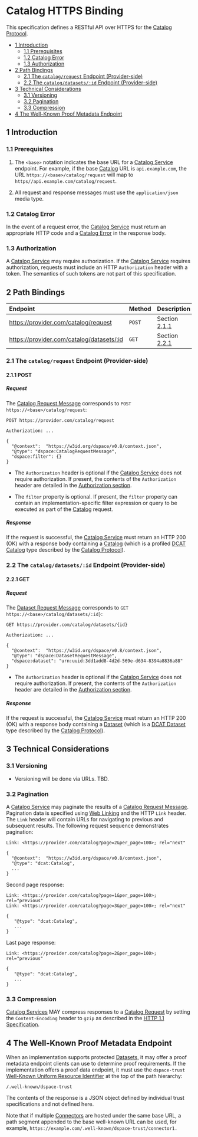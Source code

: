 # Catalog HTTPS Binding

This specification defines a RESTful API over HTTPS for the [Catalog Protocol](./catalog.protocol.md).

* [1 Introduction](#1-introduction)
  * [1.1 Prerequisites](#11-prerequisites)
  * [1.2 Catalog Error](#12-catalog-error)
  * [1.3 Authorization](#13-authorization)
* [2 Path Bindings](#2-path-bindings)
  * [2.1 The `catalog/request` Endpoint (Provider-side)](#21-the-catalogrequest-endpoint--provider-side-)
  * [2.2 The `catalog/datasets/:id` Endpoint (Provider-side)](#22-the-catalogdatasetsid-endpoint--provider-side-)
* [3 Technical Considerations](#3-technical-considerations)
  * [3.1 Versioning](#31-versioning)
  * [3.2 Pagination](#32-pagination)
  * [3.3 Compression](#33-compression)
* [4 The Well-Known Proof Metadata Endpoint](#4-the-well-known-proof-metadata-endpoint)

## 1 Introduction

### 1.1 Prerequisites

1. The `<base>` notation indicates the base URL for a [Catalog Service](../model/terminology.md#catalog-service) endpoint. For example, if the base [Catalog](../model/terminology.md#catalog) URL is `api.example.com`, the URL `https://<base>/catalog/request` will map to `https//api.example.com/catalog/request`.

2. All request and response messages must use the `application/json` media type.

### 1.2 Catalog Error

In the event of a request error, the [Catalog Service](../model/terminology.md#catalog-service) must return an appropriate HTTP code and a [Catalog Error](./catalog.protocol.md#33-error---catalog-error) in the response body.

### 1.3 Authorization

A [Catalog Service](../model/terminology.md#catalog-service) may require authorization. If the [Catalog Service](../model/terminology.md#catalog-service) requires authorization, requests must include an HTTP `Authorization` header with a token. The semantics of such tokens are not part of this specification.

## 2 Path Bindings

| Endpoint                                  | Method | Description                |
|:------------------------------------------|:-------|:---------------------------|
| https://provider.com/catalog/request      | `POST` | Section [2.1.1](#211-post) |
| https://provider.com/catalog/datasets/:id | `GET`  | Section [2.2.1](#221-get)  |

### 2.1 The `catalog/request` Endpoint (Provider-side)

#### 2.1.1 POST

##### Request

The [Catalog Request Message](./catalog.protocol.md#21-catalog-request-message) corresponds to `POST https://<base>/catalog/request`:

```http request
POST https://provider.com/catalog/request

Authorization: ...

{
  "@context":  "https://w3id.org/dspace/v0.8/context.json",
  "@type": "dspace:CatalogRequestMessage",
  "dspace:filter": {}
}
```

- The `Authorization` header is optional if the [Catalog Service](../model/terminology.md#catalog-service) does not require authorization. If present, the contents of the `Authorization` header are detailed in the [Authorization section](#13-authorization).

- The `filter` property is optional. If present, the `filter` property can contain an implementation-specific filter expression or query to be executed as part of the [Catalog](../model/terminology.md#catalog) request.

##### Response

If the request is successful, the [Catalog Service](../model/terminology.md#catalog-service) must return an HTTP 200 (OK) with a response body containing a [Catalog](./catalog.protocol.md#31-ack---catalog) (which is a profiled [DCAT Catalog](https://www.w3.org/TR/vocab-dcat-3/#Class:Catalog) type described by the [Catalog Protocol](catalog.protocol.md)).

### 2.2 The `catalog/datasets/:id` Endpoint (Provider-side)

#### 2.2.1 GET

##### Request

The [Dataset Request Message](./catalog.protocol.md#22-dataset-request-message) corresponds to `GET https://<base>/catalog/datasets/:id}`:

```http request
GET https://provider.com/catalog/datasets/{id}

Authorization: ...

{
  "@context":  "https://w3id.org/dspace/v0.8/context.json",
  "@type": "dspace:DatasetRequestMessage",
  "dspace:dataset": "urn:uuid:3dd1add8-4d2d-569e-d634-8394a8836a88"
}
```

- The `Authorization` header is optional if the [Catalog Service](../model/terminology.md#catalog-service) does not require authorization. If present, the contents of the `Authorization` header are detailed in the [Authorization section](#13-authorization).

##### Response

If the request is successful, the [Catalog Service](../model/terminology.md#catalog-service) must return an HTTP 200 (OK) with a response body containing a [Dataset](./catalog.protocol.md#32-ack---dataset) (which is a [DCAT Dataset](https://www.w3.org/TR/vocab-dcat-3/#Class:Dataset) type described by the [Catalog Protocol](catalog.protocol.md)).

## 3 Technical Considerations

### 3.1 Versioning

- Versioning will be done via URLs. TBD.

### 3.2 Pagination

A [Catalog Service](../model/terminology.md#catalog-service) may paginate the results of a [Catalog Request Message](./catalog.protocol.md#21-catalog-request-message). Pagination data is specified using [Web Linking](https://datatracker.ietf.org/doc/html/rfc5988) and the HTTP `Link` header. The `Link` header will contain URLs for navigating to previous and subsequent results. The following request sequence demonstrates pagination:

```http request
Link: <https://provider.com/catalog?page=2&per_page=100>; rel="next"

{
  "@context":  "https://w3id.org/dspace/v0.8/context.json",
  "@type": "dcat:Catalog",
  ...
}
```

Second page response:

```http request
Link: <https://provider.com/catalog?page=1&per_page=100>; rel="previous"
Link: <https://provider.com/catalog?page=3&per_page=100>; rel="next"

{
   "@type": "dcat:Catalog",
   ...
}
```

Last page response:

```http request
Link: <https://provider.com/catalog?page=2&per_page=100>; rel="previous"

{
   "@type": "dcat:Catalog",
   ...
}
```

### 3.3 Compression

[Catalog Services](../model/terminology.md#catalog-service) MAY compress responses to a [Catalog Request](./catalog.protocol.md#21-catalog-request-message) by setting the `Content-Encoding` header to `gzip` as described in the [HTTP 1.1 Specification](https://www.rfc-editor.org/rfc/rfc9110.html#name-gzip-coding).

## 4 The Well-Known Proof Metadata Endpoint

When an implementation supports protected [Datasets](../model/terminology.md#dataset), it may offer a proof metadata endpoint clients can use to determine proof requirements. If the implementation offers a proof data endpoint, it must use the `dspace-trust` [Well-Known Uniform Resource Identifier](https://www.rfc-editor.org/rfc/rfc8615.html) at the top of the  path hierarchy:

```
/.well-known/dspace-trust
```

The contents of the response is a JSON object defined by individual trust specifications and not defined here.

Note that if multiple [Connectors](../model/terminology.md#connector--data-service-) are hosted under the same base URL, a path segment appended to the base well-known URL can be used, for example, `https://example.com/.well-known/dspace-trust/connector1.`
